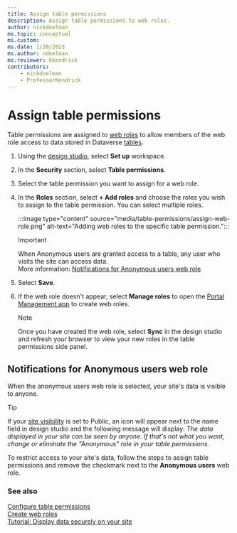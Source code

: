 ```yaml
---
title: Assign table permissions
description: Assign table permissions to web roles.
author: nickdoelman
ms.topic: conceptual
ms.custom: 
ms.date: 1/20/2023
ms.author: ndoelman
ms.reviewer: kkendrick
contributors:
    - nickdoelman
    - ProfessorKendrick
---
```


# Assign table permissions

Table permissions are assigned to [web roles](create-web-roles.md) to allow members of the web role access to data stored in Dataverse [tables](../configure/data-workspace-tables.md).

1. Using the [design studio](../getting-started/use-design-studio.md), select **Set up** workspace.

1. In the **Security** section, select **Table permissions**.

1. Select the table permission you want to assign for a web role.

1. In the **Roles** section, select **+ Add roles** and choose the roles you wish to assign to the table permission. You can select multiple roles.

    :::image type="content" source="media/table-permissions/assign-web-role.png" alt-text="Adding web roles to the specific table permission.":::

    > [!IMPORTANT]
    > When Anonymous users are granted access to a table, any user who visits the site can access data.  
    > More information: [Notifications for Anonymous users web role](#notifications-for-anonymous-users-web-role)

1. Select **Save**.

1. If the web role doesn't appear, select **Manage roles** to open the [Portal Management app](../configure/portal-management-app.md) to create web roles.

    > [!NOTE]
    > Once you have created the web role, select **Sync** in the design studio and refresh your browser to view your new roles in the table permissions side panel.

## Notifications for Anonymous users web role

When the anonymous users web role is selected, your site's data is visible to anyone.  

>[!TIP]
> If your [site visibility](site-visibility.md) is set to Public, an icon will appear next to the name field in design studio and the following message will display: *The data displayed in your site can be seen by anyone.  If that's not what you want, change or eliminate the "Anonymous" role in your table permissions.*  

To restrict access to your site's data, follow the steps to assign table permissions and remove the checkmark next to the **Anonymous users** web role. 

### See also

[Configure table permissions](table-permissions.md)<br />
[Create web roles](create-web-roles.md) <br />
[Tutorial: Display data securely on your site](../getting-started/tutorial-display-data-securely.md)
